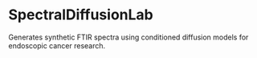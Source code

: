 # SpectralDiffusionLab
Generates synthetic FTIR spectra using conditioned diffusion models for endoscopic cancer research.
